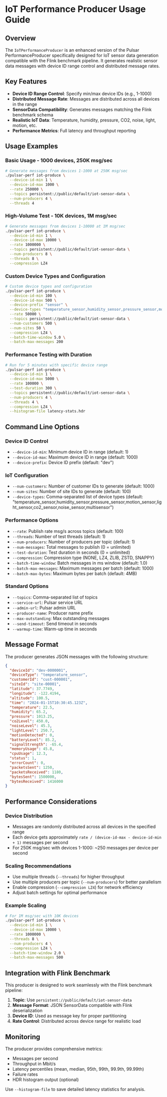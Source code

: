 # IoT Performance Producer Usage Guide

## Overview

The `IoTPerformanceProducer` is an enhanced version of the Pulsar PerformanceProducer specifically designed for IoT sensor data generation compatible with the Flink benchmark pipeline. It generates realistic sensor data messages with device ID range control and distributed message rates.

## Key Features

- **Device ID Range Control**: Specify min/max device IDs (e.g., 1-1000)
- **Distributed Message Rate**: Messages are distributed across all devices in the range
- **SensorData Compatibility**: Generates messages matching the Flink benchmark schema
- **Realistic IoT Data**: Temperature, humidity, pressure, CO2, noise, light, motion, etc.
- **Performance Metrics**: Full latency and throughput reporting

## Usage Examples

### Basic Usage - 1000 devices, 250K msg/sec

```bash
# Generate messages from devices 1-1000 at 250K msg/sec
./pulsar-perf iot-produce \
  --device-id-min 1 \
  --device-id-max 1000 \
  --rate 250000 \
  --topics persistent://public/default/iot-sensor-data \
  --num-producers 4 \
  --threads 4
```

### High-Volume Test - 10K devices, 1M msg/sec

```bash
# Generate messages from devices 1-10000 at 1M msg/sec
./pulsar-perf iot-produce \
  --device-id-min 1 \
  --device-id-max 10000 \
  --rate 1000000 \
  --topics persistent://public/default/iot-sensor-data \
  --num-producers 8 \
  --threads 8 \
  --compression LZ4
```

### Custom Device Types and Configuration

```bash
# Custom device types and configuration
./pulsar-perf iot-produce \
  --device-id-min 100 \
  --device-id-max 500 \
  --device-prefix "sensor" \
  --device-types "temperature_sensor,humidity_sensor,pressure_sensor,motion_sensor" \
  --rate 50000 \
  --topics persistent://public/default/iot-sensor-data \
  --num-customers 500 \
  --num-sites 50 \
  --compression LZ4 \
  --batch-time-window 5.0 \
  --batch-max-messages 200
```

### Performance Testing with Duration

```bash
# Run for 5 minutes with specific device range
./pulsar-perf iot-produce \
  --device-id-min 1 \
  --device-id-max 5000 \
  --rate 100000 \
  --test-duration 300 \
  --topics persistent://public/default/iot-sensor-data \
  --num-producers 4 \
  --threads 4 \
  --compression LZ4 \
  --histogram-file latency-stats.hdr
```

## Command Line Options

### Device ID Control
- `--device-id-min`: Minimum device ID in range (default: 1)
- `--device-id-max`: Maximum device ID in range (default: 1000)
- `--device-prefix`: Device ID prefix (default: "dev")

### IoT Configuration
- `--num-customers`: Number of customer IDs to generate (default: 1000)
- `--num-sites`: Number of site IDs to generate (default: 100)
- `--device-types`: Comma-separated list of device types (default: "temperature_sensor,humidity_sensor,pressure_sensor,motion_sensor,light_sensor,co2_sensor,noise_sensor,multisensor")

### Performance Options
- `--rate`: Publish rate msg/s across topics (default: 100)
- `--threads`: Number of test threads (default: 1)
- `--num-producers`: Number of producers per topic (default: 1)
- `--num-messages`: Total messages to publish (0 = unlimited)
- `--test-duration`: Test duration in seconds (0 = unlimited)
- `--compression`: Compression type (NONE, LZ4, ZLIB, ZSTD, SNAPPY)
- `--batch-time-window`: Batch messages in ms window (default: 1.0)
- `--batch-max-messages`: Maximum messages per batch (default: 1000)
- `--batch-max-bytes`: Maximum bytes per batch (default: 4MB)

### Standard Options
- `--topics`: Comma-separated list of topics
- `--service-url`: Pulsar service URL
- `--admin-url`: Pulsar admin URL
- `--producer-name`: Producer name prefix
- `--max-outstanding`: Max outstanding messages
- `--send-timeout`: Send timeout in seconds
- `--warmup-time`: Warm-up time in seconds

## Message Format

The producer generates JSON messages with the following structure:

```json
{
  "deviceId": "dev-0000001",
  "deviceType": "temperature_sensor",
  "customerId": "cust-000001",
  "siteId": "site-00001",
  "latitude": 37.7749,
  "longitude": -122.4194,
  "altitude": 100.5,
  "time": "2024-01-15T10:30:45.123Z",
  "temperature": 22.5,
  "humidity": 65.2,
  "pressure": 1013.25,
  "co2Level": 450.0,
  "noiseLevel": 45.3,
  "lightLevel": 250.7,
  "motionDetected": 0,
  "batteryLevel": 85.2,
  "signalStrength": -65.4,
  "memoryUsage": 45.8,
  "cpuUsage": 12.3,
  "status": 1,
  "errorCount": 0,
  "packetsSent": 1250,
  "packetsReceived": 1180,
  "bytesSent": 1500000,
  "bytesReceived": 1416000
}
```

## Performance Considerations

### Device Distribution
- Messages are randomly distributed across all devices in the specified range
- Each device gets approximately `rate / (device-id-max - device-id-min + 1)` messages per second
- For 250K msg/sec with devices 1-1000: ~250 messages per device per second

### Scaling Recommendations
- Use multiple threads (`--threads`) for higher throughput
- Use multiple producers per topic (`--num-producers`) for better parallelism
- Enable compression (`--compression LZ4`) for network efficiency
- Adjust batch settings for optimal performance

### Example Scaling
```bash
# For 1M msg/sec with 10K devices
./pulsar-perf iot-produce \
  --device-id-min 1 \
  --device-id-max 10000 \
  --rate 1000000 \
  --threads 8 \
  --num-producers 4 \
  --compression LZ4 \
  --batch-time-window 2.0 \
  --batch-max-messages 500
```

## Integration with Flink Benchmark

This producer is designed to work seamlessly with the Flink benchmark pipeline:

1. **Topic**: Use `persistent://public/default/iot-sensor-data`
2. **Message Format**: JSON SensorData compatible with Flink deserialization
3. **Device ID**: Used as message key for proper partitioning
4. **Rate Control**: Distributed across device range for realistic load

## Monitoring

The producer provides comprehensive metrics:
- Messages per second
- Throughput in Mbit/s
- Latency percentiles (mean, median, 95th, 99th, 99.9th, 99.99th)
- Failure rates
- HDR histogram output (optional)

Use `--histogram-file` to save detailed latency statistics for analysis.
